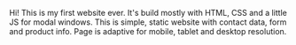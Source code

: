 Hi! This is my first website ever. It's build mostly with HTML, CSS and a little JS for modal windows. This is simple, static website with contact data, form and product info. Page is adaptive for mobile, tablet and desktop resolution.
